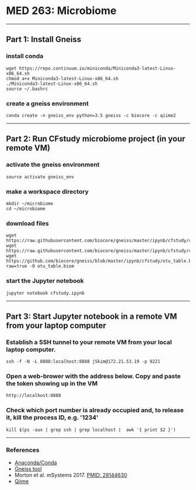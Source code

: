 
# MED 263: Microbiome

---

## Part 1: Install Gneiss 

### install conda
```Shell
wget https://repo.continuum.io/miniconda/Miniconda3-latest-Linux-x86_64.sh
chmod a+x Miniconda3-latest-Linux-x86_64.sh
./Miniconda3-latest-Linux-x86_64.sh
source ~/.bashrc
```

### create a gneiss environment
```Shell
conda create -n gneiss_env python=3.5 gneiss -c biocore -c qiime2
```

---

## Part 2: Run CFstudy microbiome project (in your remote VM)


### activate the gneiss environment
```Shell
source activate gneiss_env
```

### make a workspace directory
```Shell
mkdir ~/microbiome
cd ~/microbiome
```

### download files
```Shell
wget https://raw.githubusercontent.com/biocore/gneiss/master/ipynb/cfstudy/cfstudy.ipynb
wget https://raw.githubusercontent.com/biocore/gneiss/master/ipynb/cfstudy/cfstudy_metadata.txt
wget https://github.com/biocore/gneiss/blob/master/ipynb/cfstudy/otu_table.biom?raw=true -O otu_table.biom
```

###  start the Jupyter notebook
```Shell
jupyter notebook cfstudy.ipynb
```

---

## Part 3: Start Jupyter notebook in a remote VM from your laptop computer

### Establish a SSH tunnel to your remote VM from your local laptop computer.
```Shell
ssh -f -N -L 8888:localhost:8888 j5kim@172.21.53.19 -p 9221
```

### Open a web-brower with the address below. Copy and paste the token showing up in the VM
```Shell
http://localhost:8888
```

### Check which port number is already occupied and, to release it, kill the process ID, e.g. '1234'
```Shell
kill $(ps -aux | grep ssh | grep localhost |  awk '{ print $2 }')
```

----

### References

- [Anaconda/Conda](https://www.continuum.io/)
- [Gneiss tool](https://biocore.github.io/gneiss/)
- Morton et al. mSystems 2017. [PMID: 28144630](https://www.ncbi.nlm.nih.gov/pubmed/28144630)
- [Qiime](http://qiime.org/)


